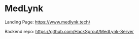 # MedLynk


Landing Page:
https://www.medlynk.tech/


Backend repo:
https://github.com/HackSprout/MedLynk-Server
